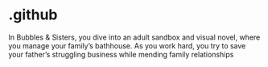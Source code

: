 # .github
In Bubbles &amp; Sisters, you dive into an adult sandbox and visual novel, where you manage your family’s bathhouse. As you work hard, you try to save your father’s struggling business while mending family relationships
